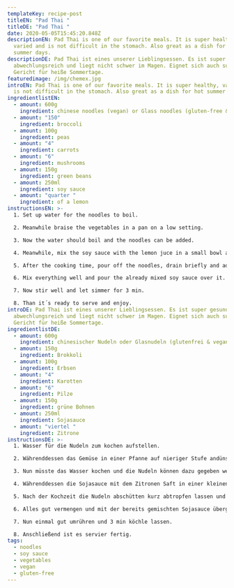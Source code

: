 ```yaml
---
templateKey: recipe-post
titleEN: "Pad Thai "
titleDE: "Pad Thai "
date: 2020-05-05T15:45:20.848Z
descriptionEN: Pad Thai is one of our favorite meals. It is super healthy,
  varied and is not difficult in the stomach. Also great as a dish for hot
  summer days.
descriptionDE: Pad Thai ist eines unserer Lieblingsessen. Es ist super gesund,
  abwechlungsreich und liegt nicht schwer im Magen. Eignet sich auch super als
  Gericht für heiße Sommertage.
featuredimage: /img/chemex.jpg
introEN: Pad Thai is one of our favorite meals. It is super healthy, varied and
  is not difficult in the stomach. Also great as a dish for hot summer days.
ingredientlistEN:
  - amount: 600g
    ingredient: chinese noodles (vegan) or Glass noodles (gluten-free & vegan)
  - amount: "150"
    ingredient: broccoli
  - amount: 100g
    ingredient: peas
  - amount: "4"
    ingredient: carrots
  - amount: "6"
    ingredient: mushrooms
  - amount: 150g
    ingredient: green beans
  - amount: 250ml
    ingredient: soy sauce
  - amount: "quarter "
    ingredient: of a lemon
instructionsEN: >-
  1. Set up water for the noodles to boil.

  2. Meanwhile braise the vegetables in a pan on a low setting.

  3. Now the water should boil and the noodles can be added.

  4. Meanwhile, mix the soy sauce with the lemon juce in a small bowl and season with spices of your choice. We recommend not using salt, because the soy sauce is quite salty.

  5. After the cooking time, pour off the noodles, drain briefly and add to the vegetables.

  6. Mix everything well and pour the already mixed soy sauce over it.

  7. Now stir well and let simmer for 3 min.

  8. Than it´s ready to serve and enjoy.
introDE: Pad Thai ist eines unserer Lieblingsessen. Es ist super gesund,
  abwechlungsreich und liegt nicht schwer im Magen. Eignet sich auch super als
  Gericht für heiße Sommertage.
ingredientlistDE:
  - amount: 600g
    ingredient: chinesischer Nudeln oder Glasnudeln (glutenfrei & vegan)
  - amount: 150g
    ingredient: Brokkoli
  - amount: 100g
    ingredient: Erbsen
  - amount: "4"
    ingredient: Karotten
  - amount: "6"
    ingredient: Pilze
  - amount: 150g
    ingredient: grüne Bohnen
  - amount: 250ml
    ingredient: Sojasauce
  - amount: "viertel "
    ingredient: Zitrone
instructionsDE: >-
  1. Wasser für die Nudeln zum kochen aufstellen.

  2. Währenddessen das Gemüse in einer Pfanne auf nieriger Stufe andünsten.

  3. Nun müsste das Wasser kochen und die Nudeln können dazu gegeben werden.

  4. Währenddessen die Sojasauce mit dem Zitronen Saft in einer kleinen Schale mischen und würzen mit Gewürzen nach Wahl, wir empfehlen auf Salz zu verzichten, da die Sojasauce sehr salzig ist.

  5. Nach der Kochzeit die Nudeln abschütten kurz abtropfen lassen und zu dem Gemüse geben.

  6. Alles gut vermengen und mit der bereits gemischten Sojasauce übergießen.

  7. Nun einmal gut umrühren und 3 min köchle lassen.

  8. Anschließend ist es servier fertig.
tags:
  - noodles
  - soy sauce
  - vegetables
  - vegan
  - gluten-free
---
```

